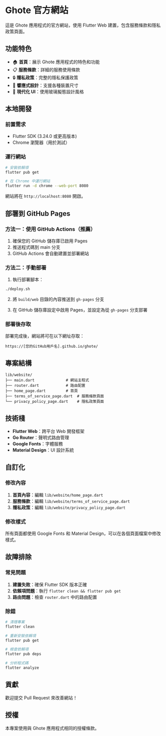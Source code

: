 # Ghote 官方網站

這是 Ghote 應用程式的官方網站，使用 Flutter Web 建置，包含服務條款和隱私政策頁面。

## 功能特色

- 🏠 **首頁**：展示 Ghote 應用程式的特色和功能
- 📋 **服務條款**：詳細的服務使用條款
- 🔒 **隱私政策**：完整的隱私保護政策
- 📱 **響應式設計**：支援各種裝置尺寸
- 🎨 **現代化 UI**：使用玻璃擬態設計風格

## 本地開發

### 前置需求

- Flutter SDK (3.24.0 或更高版本)
- Chrome 瀏覽器（用於測試）

### 運行網站

```bash
# 安裝依賴項
flutter pub get

# 在 Chrome 中運行網站
flutter run -d chrome --web-port 8080
```

網站將在 `http://localhost:8080` 開啟。

## 部署到 GitHub Pages

### 方法一：使用 GitHub Actions（推薦）

1. 確保您的 GitHub 儲存庫已啟用 Pages
2. 推送程式碼到 main 分支
3. GitHub Actions 會自動建置並部署網站

### 方法二：手動部署

1. 執行部署腳本：
```bash
./deploy.sh
```

2. 將 `build/web` 目錄的內容推送到 `gh-pages` 分支

3. 在 GitHub 儲存庫設定中啟用 Pages，並設定為從 `gh-pages` 分支部署

### 部署後存取

部署完成後，網站將可在以下網址存取：
```
https://[您的GitHub用戶名].github.io/ghote/
```

## 專案結構

```
lib/website/
├── main.dart              # 網站主程式
├── router.dart            # 路由配置
├── home_page.dart         # 首頁
├── terms_of_service_page.dart  # 服務條款頁面
└── privacy_policy_page.dart    # 隱私政策頁面
```

## 技術棧

- **Flutter Web**：跨平台 Web 開發框架
- **Go Router**：聲明式路由管理
- **Google Fonts**：字體服務
- **Material Design**：UI 設計系統

## 自訂化

### 修改內容

1. **首頁內容**：編輯 `lib/website/home_page.dart`
2. **服務條款**：編輯 `lib/website/terms_of_service_page.dart`
3. **隱私政策**：編輯 `lib/website/privacy_policy_page.dart`

### 修改樣式

所有頁面都使用 Google Fonts 和 Material Design，可以在各個頁面檔案中修改樣式。

## 故障排除

### 常見問題

1. **建置失敗**：確保 Flutter SDK 版本正確
2. **依賴項問題**：執行 `flutter clean && flutter pub get`
3. **路由問題**：檢查 `router.dart` 中的路由配置

### 除錯

```bash
# 清理專案
flutter clean

# 重新安裝依賴項
flutter pub get

# 檢查依賴項
flutter pub deps

# 分析程式碼
flutter analyze
```

## 貢獻

歡迎提交 Pull Request 來改善網站！

## 授權

本專案使用與 Ghote 應用程式相同的授權條款。
